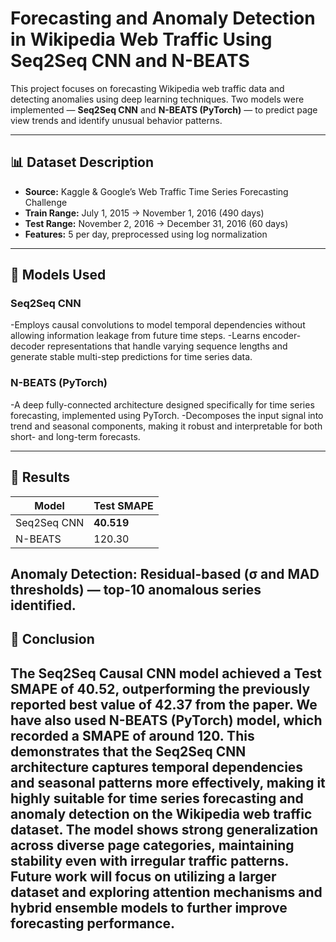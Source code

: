 # Forecasting and Anomaly Detection in Wikipedia Web Traffic Using Seq2Seq CNN and N-BEATS

This project focuses on forecasting Wikipedia web traffic data and detecting anomalies using deep learning techniques. Two models were implemented — **Seq2Seq CNN** and **N-BEATS (PyTorch)** — to predict page view trends and identify unusual behavior patterns.

---

## 📊 Dataset Description
- **Source:** Kaggle & Google’s Web Traffic Time Series Forecasting Challenge  
- **Train Range:** July 1, 2015 → November 1, 2016 (490 days)  
- **Test Range:** November 2, 2016 → December 31, 2016 (60 days)  
- **Features:** 5 per day, preprocessed using log normalization  

---

## 🤖 Models Used
### Seq2Seq CNN
-Employs causal convolutions to model temporal dependencies without allowing information leakage from future time steps.
-Learns encoder-decoder representations that handle varying sequence lengths and generate stable multi-step predictions for time series data.


### N-BEATS (PyTorch)
-A deep fully-connected architecture designed specifically for time series forecasting, implemented using PyTorch.
-Decomposes the input signal into trend and seasonal components, making it robust and interpretable for both short- and long-term forecasts.

---

## 🧠 Results

| Model | Test SMAPE |
|--------|--------------|
| Seq2Seq CNN | **40.519** |
| N-BEATS | 120.30 |

Anomaly Detection: Residual-based (σ and MAD thresholds) — top-10 anomalous series identified.
---

## 🧩 Conclusion
The Seq2Seq Causal CNN model achieved a Test SMAPE of 40.52, outperforming the previously reported best value of 42.37 from the paper. We have also used N-BEATS (PyTorch) model, which recorded a SMAPE of around 120. This demonstrates that the Seq2Seq CNN architecture captures temporal dependencies and seasonal patterns more effectively, making it highly suitable for time series forecasting and anomaly detection on the Wikipedia web traffic dataset.
The model shows strong generalization across diverse page categories, maintaining stability even with irregular traffic patterns.
Future work will focus on utilizing a larger dataset and exploring attention mechanisms and hybrid ensemble models to further improve forecasting performance.
---
